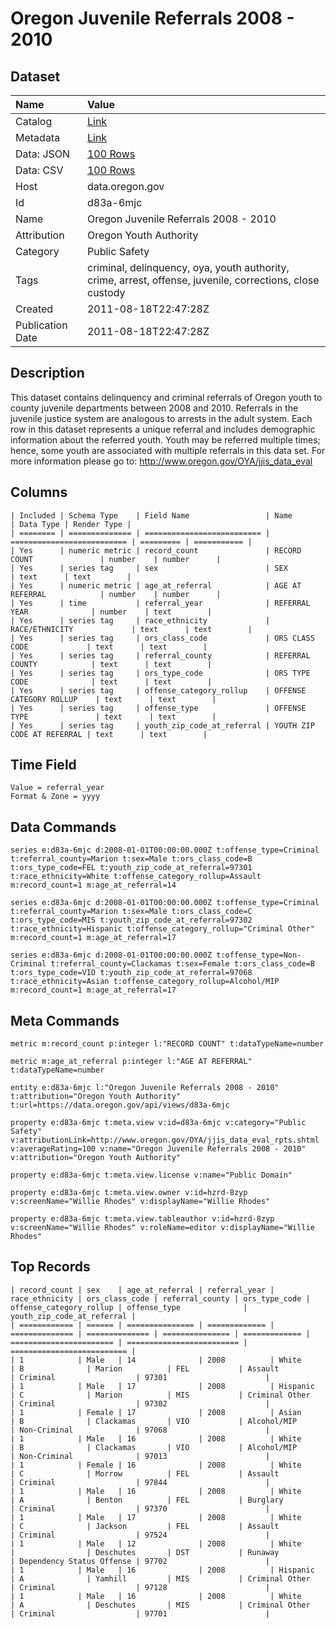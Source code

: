 # Oregon Juvenile Referrals 2008 - 2010

## Dataset

| Name | Value |
| :--- | :---- |
| Catalog | [Link](https://catalog.data.gov/dataset/oregon-juvenile-referrals-2008-2010-13ca5) |
| Metadata | [Link](https://data.oregon.gov/api/views/d83a-6mjc) |
| Data: JSON | [100 Rows](https://data.oregon.gov/api/views/d83a-6mjc/rows.json?max_rows=100) |
| Data: CSV | [100 Rows](https://data.oregon.gov/api/views/d83a-6mjc/rows.csv?max_rows=100) |
| Host | data.oregon.gov |
| Id | d83a-6mjc |
| Name | Oregon Juvenile Referrals 2008 - 2010 |
| Attribution | Oregon Youth Authority |
| Category | Public Safety |
| Tags | criminal, delinquency, oya, youth authority, crime, arrest, offense, juvenile, corrections, close custody |
| Created | 2011-08-18T22:47:28Z |
| Publication Date | 2011-08-18T22:47:28Z |

## Description

This dataset contains delinquency and criminal referrals of Oregon youth to county juvenile departments between 2008 and 2010. Referrals in the juvenile justice system are analogous to arrests in the adult system. Each row in this dataset represents a unique referral and includes demographic information about the referred youth. Youth may be referred multiple times; hence, some youth are associated with multiple referrals in this data set.    For more information please go to:  http://www.oregon.gov/OYA/jjis_data_eval

## Columns

```ls
| Included | Schema Type    | Field Name                 | Name                       | Data Type | Render Type |
| ======== | ============== | ========================== | ========================== | ========= | =========== |
| Yes      | numeric metric | record_count               | RECORD COUNT               | number    | number      |
| Yes      | series tag     | sex                        | SEX                        | text      | text        |
| Yes      | numeric metric | age_at_referral            | AGE AT REFERRAL            | number    | number      |
| Yes      | time           | referral_year              | REFERRAL YEAR              | number    | text        |
| Yes      | series tag     | race_ethnicity             | RACE/ETHNICITY             | text      | text        |
| Yes      | series tag     | ors_class_code             | ORS CLASS CODE             | text      | text        |
| Yes      | series tag     | referral_county            | REFERRAL COUNTY            | text      | text        |
| Yes      | series tag     | ors_type_code              | ORS TYPE CODE              | text      | text        |
| Yes      | series tag     | offense_category_rollup    | OFFENSE CATEGORY ROLLUP    | text      | text        |
| Yes      | series tag     | offense_type               | OFFENSE TYPE               | text      | text        |
| Yes      | series tag     | youth_zip_code_at_referral | YOUTH ZIP CODE AT REFERRAL | text      | text        |
```

## Time Field

```ls
Value = referral_year
Format & Zone = yyyy
```

## Data Commands

```ls
series e:d83a-6mjc d:2008-01-01T00:00:00.000Z t:offense_type=Criminal t:referral_county=Marion t:sex=Male t:ors_class_code=B t:ors_type_code=FEL t:youth_zip_code_at_referral=97301 t:race_ethnicity=White t:offense_category_rollup=Assault m:record_count=1 m:age_at_referral=14

series e:d83a-6mjc d:2008-01-01T00:00:00.000Z t:offense_type=Criminal t:referral_county=Marion t:sex=Male t:ors_class_code=C t:ors_type_code=MIS t:youth_zip_code_at_referral=97302 t:race_ethnicity=Hispanic t:offense_category_rollup="Criminal Other" m:record_count=1 m:age_at_referral=17

series e:d83a-6mjc d:2008-01-01T00:00:00.000Z t:offense_type=Non-Criminal t:referral_county=Clackamas t:sex=Female t:ors_class_code=B t:ors_type_code=VIO t:youth_zip_code_at_referral=97068 t:race_ethnicity=Asian t:offense_category_rollup=Alcohol/MIP m:record_count=1 m:age_at_referral=17
```

## Meta Commands

```ls
metric m:record_count p:integer l:"RECORD COUNT" t:dataTypeName=number

metric m:age_at_referral p:integer l:"AGE AT REFERRAL" t:dataTypeName=number

entity e:d83a-6mjc l:"Oregon Juvenile Referrals 2008 - 2010" t:attribution="Oregon Youth Authority" t:url=https://data.oregon.gov/api/views/d83a-6mjc

property e:d83a-6mjc t:meta.view v:id=d83a-6mjc v:category="Public Safety" v:attributionLink=http://www.oregon.gov/OYA/jjis_data_eval_rpts.shtml v:averageRating=100 v:name="Oregon Juvenile Referrals 2008 - 2010" v:attribution="Oregon Youth Authority"

property e:d83a-6mjc t:meta.view.license v:name="Public Domain"

property e:d83a-6mjc t:meta.view.owner v:id=hzrd-8zyp v:screenName="Willie Rhodes" v:displayName="Willie Rhodes"

property e:d83a-6mjc t:meta.view.tableauthor v:id=hzrd-8zyp v:screenName="Willie Rhodes" v:roleName=editor v:displayName="Willie Rhodes"
```

## Top Records

```ls
| record_count | sex    | age_at_referral | referral_year | race_ethnicity | ors_class_code | referral_county | ors_type_code | offense_category_rollup | offense_type              | youth_zip_code_at_referral | 
| ============ | ====== | =============== | ============= | ============== | ============== | =============== | ============= | ======================= | ========================= | ========================== | 
| 1            | Male   | 14              | 2008          | White          | B              | Marion          | FEL           | Assault                 | Criminal                  | 97301                      | 
| 1            | Male   | 17              | 2008          | Hispanic       | C              | Marion          | MIS           | Criminal Other          | Criminal                  | 97302                      | 
| 1            | Female | 17              | 2008          | Asian          | B              | Clackamas       | VIO           | Alcohol/MIP             | Non-Criminal              | 97068                      | 
| 1            | Male   | 16              | 2008          | White          | B              | Clackamas       | VIO           | Alcohol/MIP             | Non-Criminal              | 97013                      | 
| 1            | Female | 16              | 2008          | White          | C              | Morrow          | FEL           | Assault                 | Criminal                  | 97844                      | 
| 1            | Male   | 16              | 2008          | White          | A              | Benton          | FEL           | Burglary                | Criminal                  | 97370                      | 
| 1            | Male   | 17              | 2008          | White          | C              | Jackson         | FEL           | Assault                 | Criminal                  | 97524                      | 
| 1            | Male   | 12              | 2008          | White          |                | Deschutes       | DST           | Runaway                 | Dependency Status Offense | 97702                      | 
| 1            | Male   | 16              | 2008          | Hispanic       | A              | Yamhill         | MIS           | Criminal Other          | Criminal                  | 97128                      | 
| 1            | Male   | 16              | 2008          | White          | A              | Deschutes       | MIS           | Criminal Other          | Criminal                  | 97701                      | 
```
